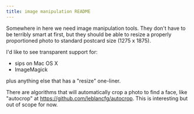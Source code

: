 ```yaml
---
title: image manipulation README
---
```

Somewhere in here we need image manipulation tools.
They don't have to be terribly smart at first, but
they should be able to resize a properly proportioned
photo to standard postcard size (1275 x 1875). 

I'd like to see transparent support for:

- sips on Mac OS X
- ImageMagick

plus anything else that has a "resize" one-liner.

There are algorithms that will automatically crop
a photo to find a face, like "autocrop" at
<https://github.com/leblancfg/autocrop>. This is
interesting but out of scope for now.
